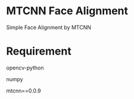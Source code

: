# MTCNN Face Alignment
Simple Face Alignment by MTCNN

# Requirement
opencv-python

numpy

mtcnn==0.0.9
